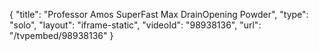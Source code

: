 {
    "title": "Professor Amos SuperFast Max DrainOpening Powder",
    "type": "solo",
    "layout": "iframe-static",
    "videoId": "98938136",
    "url": "\/tvpembed\/98938136"
}